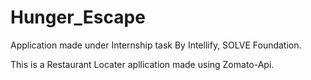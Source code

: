 # Hunger_Escape
Application made under Internship task By Intellify, SOLVE Foundation.

This is a Restaurant Locater apllication made using Zomato-Api.
